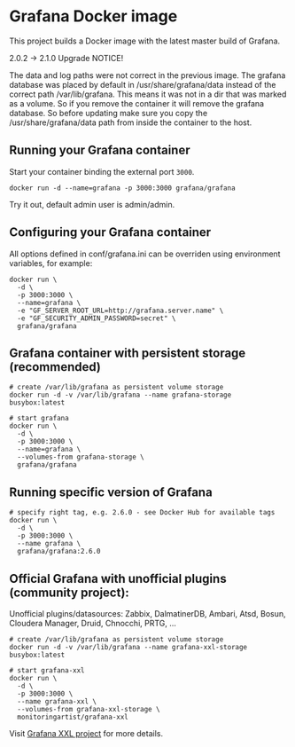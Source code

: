# Grafana Docker image

This project builds a Docker image with the latest master build of Grafana.

2.0.2 -> 2.1.0 Upgrade NOTICE!

The data and log paths were not correct in the previous image. The grafana
database was placed by default in /usr/share/grafana/data instead of the correct
path /var/lib/grafana. This means it was not in a dir that was marked as a
volume. So if you remove the container it will remove the grafana database. So
before updating make sure you copy the /usr/share/grafana/data path from inside
the container to the host.

## Running your Grafana container

Start your container binding the external port `3000`.

```
docker run -d --name=grafana -p 3000:3000 grafana/grafana
```

Try it out, default admin user is admin/admin.

## Configuring your Grafana container

All options defined in conf/grafana.ini can be overriden using environment
variables, for example:

```
docker run \
  -d \
  -p 3000:3000 \
  --name=grafana \
  -e "GF_SERVER_ROOT_URL=http://grafana.server.name" \
  -e "GF_SECURITY_ADMIN_PASSWORD=secret" \
  grafana/grafana
```

## Grafana container with persistent storage (recommended)

```
# create /var/lib/grafana as persistent volume storage
docker run -d -v /var/lib/grafana --name grafana-storage busybox:latest

# start grafana
docker run \
  -d \
  -p 3000:3000 \
  --name=grafana \
  --volumes-from grafana-storage \
  grafana/grafana
```

## Running specific version of Grafana

```
# specify right tag, e.g. 2.6.0 - see Docker Hub for available tags
docker run \
  -d \
  -p 3000:3000 \
  --name grafana \
  grafana/grafana:2.6.0
```

## Official Grafana with unofficial plugins (community project):

Unofficial plugins/datasources: Zabbix, DalmatinerDB, Ambari, Atsd, Bosun,
Cloudera Manager, Druid, Chnocchi, PRTG, ...

```
# create /var/lib/grafana as persistent volume storage
docker run -d -v /var/lib/grafana --name grafana-xxl-storage busybox:latest

# start grafana-xxl
docker run \
  -d \
  -p 3000:3000 \
  --name grafana-xxl \
  --volumes-from grafana-xxl-storage \
  monitoringartist/grafana-xxl
```

Visit [Grafana XXL project](https://github.com/monitoringartist/grafana-xxl)
for more details.
